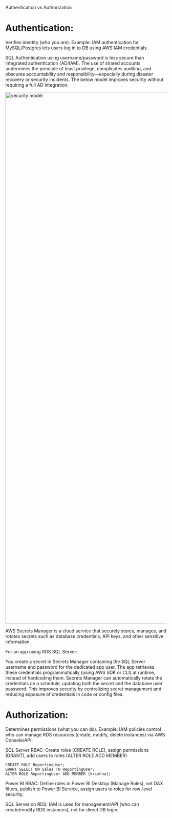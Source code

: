 Authentication vs Authorization 

# Authentication:
Verifies identity (who you are).
Example: IAM authentication for MySQL/Postgres lets users log in to DB using AWS IAM credentials.

SQL Authentication using username/password is less secure than integrated authentication (AD/IAM). The use of shared accounts undermines the principle of least privilege, complicates auditing, and obscures accountability and responsibility—especially during disaster recovery or security incidents. The below model improves security without requiring a full AD integration.

<img width="2807" height="1658" alt="security model" src="https://github.com/user-attachments/assets/11bd20ec-c051-4a9f-8ad9-5630551468b2" />

AWS Secrets Manager is a cloud service that securely stores, manages, and rotates secrets such as database credentials, API keys, and other sensitive information.

For an app using RDS SQL Server:

You create a secret in Secrets Manager containing the SQL Server username and password for the dedicated app user.
The app retrieves these credentials programmatically (using AWS SDK or CLI) at runtime, instead of hardcoding them.
Secrets Manager can automatically rotate the credentials on a schedule, updating both the secret and the database user password. This improves security by centralizing secret management and reducing exposure of credentials in code or config files.


# Authorization:

Determines permissions (what you can do).
Example: IAM policies control who can manage RDS resources (create, modify, delete instances) via AWS Console/API.

SQL Server RBAC:  Create roles (CREATE ROLE), assign permissions (GRANT), add users to roles (ALTER ROLE ADD MEMBER)
```
CREATE ROLE ReportingUser;
GRANT SELECT ON Sales TO ReportingUser;
ALTER ROLE ReportingUser ADD MEMBER [krishna];
```
Power BI RBAC: Define roles in Power BI Desktop (Manage Roles), set DAX filters, publish to Power BI Service, assign users to roles for row-level security.

SQL Server on RDS: IAM is used for management/API (who can create/modify RDS instances), not for direct DB login. 






